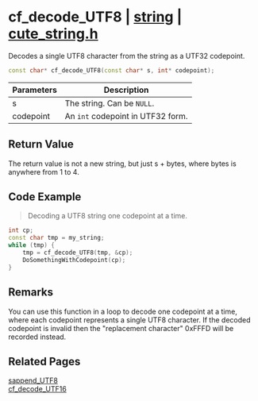 # cf_decode_UTF8 | [string](https://github.com/RandyGaul/cute_framework/blob/master/docs/string_readme.md) | [cute_string.h](https://github.com/RandyGaul/cute_framework/blob/master/include/cute_string.h)

Decodes a single UTF8 character from the string as a UTF32 codepoint.

```cpp
const char* cf_decode_UTF8(const char* s, int* codepoint);
```

Parameters | Description
--- | ---
s | The string. Can be `NULL`.
codepoint | An `int` codepoint in UTF32 form.

## Return Value

The return value is not a new string, but just s + bytes, where bytes is anywhere from 1 to 4.

## Code Example

> Decoding a UTF8 string one codepoint at a time.

```cpp
int cp;
const char tmp = my_string;
while (tmp) {
    tmp = cf_decode_UTF8(tmp, &cp);
    DoSomethingWithCodepoint(cp);
}
```

## Remarks

You can use this function in a loop to decode one codepoint at a time, where each codepoint
represents a single UTF8 character. If the decoded codepoint is invalid then the "replacement character"
0xFFFD will be recorded instead.

## Related Pages

[sappend_UTF8](https://github.com/RandyGaul/cute_framework/blob/master/docs/string/sappend_utf8.md)  
[cf_decode_UTF16](https://github.com/RandyGaul/cute_framework/blob/master/docs/string/cf_decode_utf16.md)  
